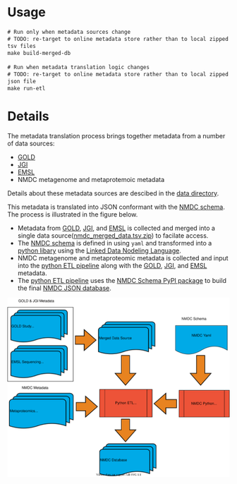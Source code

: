 # Usage

```
# Run only when metadata sources change
# TODO: re-target to online metadata store rather than to local zipped tsv files
make build-merged-db

# Run when metadata translation logic changes
# TODO: re-target to online metadata store rather than to local zipped json file
make run-etl
```

# Details
The metadata translation process brings together metadata from a number of data sources:
- [GOLD](https://gold.jgi.doe.gov/) 
- [JGI](https://jgi.doe.gov/) 
- [EMSL](https://www.pnnl.gov/environmental-molecular-sciences-laboratory)
- NMDC metagenome and metaprotemoic metadata 

Details about these metadata sources are descibed in the [data directory](src/data).  

This metadata is translated into JSON conformant with the [NMDC schema](https://github.com/microbiomedata/nmdc-schema). The process is illustrated in the figure below.

- Metadata from [GOLD](https://gold.jgi.doe.gov/), [JGI](https://jgi.doe.gov/), and [EMSL](https://www.pnnl.gov/environmental-molecular-sciences-laboratory) is collected and merged into a single data source([nmdc_merged_data.tsv.zip](src/data/nmdc_merged_data.tsv.zip)) to facilate access.  
- The [NMDC schema](https://github.com/microbiomedata/nmdc-schema/blob/main/src/schema/nmdc.yaml) is defined in using `yaml` and transformed into a [python libary](https://github.com/microbiomedata/nmdc-schema/blob/main/python/nmdc.py) using the [Linked Data Nodeling Language](https://github.com/linkml/linkml).
- NMDC metagenome and metaproteomic metadata is collected and input into the [python ETL pipeline](src/bin/execute_etl_pipeline.py) along with the [GOLD](https://gold.jgi.doe.gov/), [JGI](https://jgi.doe.gov/), and [EMSL](https://www.pnnl.gov/environmental-molecular-sciences-laboratory) metadata.
- The [python ETL pipeline](src/bin/execute_etl_pipeline.py) uses the [NMDC Schema PyPI package](https://pypi.org/project/nmdc-schema/) to build the final [NMDC JSON database](src/data/nmdc_database.json.zip).  


![img](images/nmdc-etl-workflow.svg) 
